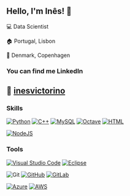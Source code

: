 ## Hello, I'm Inês! 👋
💻 Data Scientist

🏠 Portugal, Lisbon

📌 Denmark, Copenhagen



### You can find me LinkedIn
🔗 [inesvictorino](https://www.linkedin.com/in/inesvictorino/)
---

### Skills

[![Python](https://img.shields.io/badge/Python-3776AB?logo=python&logoColor=fff)](#)
[![C++](https://img.shields.io/badge/C++-%2300599C.svg?logo=c%2B%2B&logoColor=white)](#)
[![MySQL](https://img.shields.io/badge/MySQL-4479A1?logo=mysql&logoColor=fff)](#)
[![Octave](https://img.shields.io/badge/GNU-OCTAVE-darkblue?logo=mysql&logoColor=fff)](#)
[![HTML](https://img.shields.io/badge/HTML-%23E34F26.svg?logo=html5&logoColor=white)](#)

[![NodeJS](https://img.shields.io/badge/Node.js-6DA55F?logo=node.js&logoColor=white)](#)

### Tools
[![Visual Studio Code](https://img.shields.io/badge/Visual%20Studio%20Code-0078d7.svg?logo=visual-studio-code&logoColor=white)](#) 
[![Eclipse](https://img.shields.io/badge/Eclipse-FE7A16.svg?logo=Eclipse&logoColor=white)](#)

![Git](https://img.shields.io/badge/-Git-39404b?style=flat&logo=git)
[![GitHub](https://img.shields.io/badge/GitHub-%23121011.svg?logo=github&logoColor=white)](#)
[![GitLab](https://img.shields.io/badge/GitLab-FC6D26?logo=gitlab&logoColor=fff)](#)

[![Azure](https://img.shields.io/badge/Azure-%230072C6.svg?logo=microsoftazure&logoColor=white)](#)
[![AWS](https://img.shields.io/badge/AWS-%23FF9900.svg?logo=amazon-web-services&logoColor=white)](#)
<!--
**ipvictorino/ipvictorino** is a ✨ _special_ ✨ repository because its `README.md` (this file) appears on your GitHub profile.

Here are some ideas to get you started:

- 🔭 I’m currently working on ...
- 🌱 I’m currently learning ...
- 👯 I’m looking to collaborate on ...
- 🤔 I’m looking for help with ...
- 💬 Ask me about ...
- 📫 How to reach me: ...
- 😄 Pronouns: ...
- ⚡ Fun fact: ...
-->
